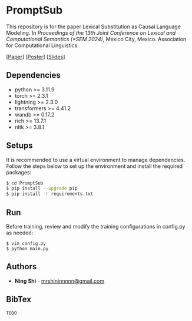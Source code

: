 # PromptSub
This repository is for the paper Lexical Substitution as Causal Language Modeling. In *Proceedings of the 13th Joint Conference on Lexical and Computational Semantics (\*SEM 2024)*, Mexico City, Mexico. Association for Computational Linguistics.

[[Paper](https://github.com/ShiningLab/PromptSub/blob/main/assets/paper.pdf)] [[Poster](https://github.com/ShiningLab/PromptSub/blob/main/assets/poster.pdf)] [[Slides](https://github.com/ShiningLab/PromptSub/blob/main/assets/slides.pdf)]

## Dependencies
+ python >= 3.11.9
+ torch >= 2.3.1
+ lightning >= 2.3.0
+ transformers >= 4.41.2
+ wandb >= 0.17.2
+ rich >= 13.7.1
+ nltk >= 3.8.1

## Setups
It is recommended to use a virtual environment to manage dependencies. Follow the steps below to set up the environment and install the required packages:
```sh
$ cd PromptSub
$ pip install --upgrade pip
$ pip install -r requirements.txt
```

## Run
Before training, review and modify the training configurations in config.py as needed:
```
$ vim config.py
$ python main.py
```

## Authors
* **Ning Shi** - mrshininnnnn@gmail.com

## BibTex
```
TODO
```
